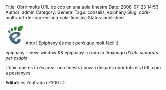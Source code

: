Title: Obrir molts URL de cop en una sola finestra
Date: 2008-07-23 14:53
Author: admin
Category: General
Tags: consells, epiphany
Slug: obrir-molts-url-de-cop-en-una-sola-finestra
Status: published

<img src="./wp-content/uploads/2007/03/epiphany-64.png" data-align="right" alt="logo de l’epiphany" />Amb l'<a href="http://gnome.org/projects/epiphany/" target="_blank" rel="noopener">Epiphany</a> és molt però que molt fàcil :)

epiphany --new-window && epiphany -n *tota la tirallonga d'URL separats per esapis*

L'únic que es fa és crear una finestra nova i després obrir tots els URL com a pestanyes

**Editat:** és l'entrada nº300 :D
